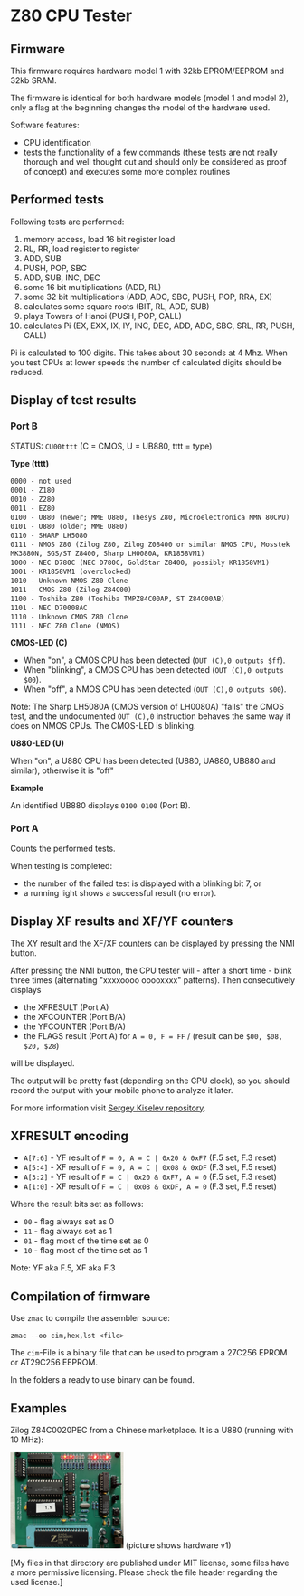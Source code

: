 # Z80 CPU Tester

## Firmware

This firmware requires hardware model 1 with 32kb EPROM/EEPROM and 32kb SRAM.

The firmware is identical for both hardware models (model 1 and model 2), only a flag at the beginning changes the model of the hardware used.

Software features:
- CPU identification
- tests the functionality of a few commands (these tests are not really thorough and well thought out and should only be considered as proof of concept) and executes some more complex routines

## Performed tests

Following tests are performed:
1. memory access, load 16 bit register load
2. RL, RR, load register to register
3. ADD, SUB
4. PUSH, POP, SBC
5. ADD, SUB, INC, DEC
6. some 16 bit multiplications (ADD, RL)
7. some 32 bit multiplications (ADD, ADC, SBC, PUSH, POP, RRA, EX)
8. calculates some square roots (BIT, RL, ADD, SUB)
9. plays Towers of Hanoi (PUSH, POP, CALL)
10. calculates Pi (EX, EXX, IX, IY, INC, DEC, ADD, ADC, SBC, SRL, RR, PUSH, CALL)

Pi is calculated to 100 digits. This takes about 30 seconds at 4 Mhz.
When you test CPUs at lower speeds the number of calculated digits
should be reduced.

## Display of test results

### Port B

STATUS: `CU00tttt` (C = CMOS, U = UB880, tttt = type)

**Type (tttt)**
```
0000 - not used
0001 - Z180
0010 - Z280
0011 - EZ80 
0100 - U880 (newer; MME U880, Thesys Z80, Microelectronica MMN 80CPU)
0101 - U880 (older; MME U880)
0110 - SHARP LH5080
0111 - NMOS Z80 (Zilog Z80, Zilog Z08400 or similar NMOS CPU, Mosstek MK3880N, SGS/ST Z8400, Sharp LH0080A, KR1858VM1)
1000 - NEC D780C (NEC D780C, GoldStar Z8400, possibly KR1858VM1)
1001 - KR1858VM1 (overclocked)
1010 - Unknown NMOS Z80 Clone
1011 - CMOS Z80 (Zilog Z84C00)
1100 - Toshiba Z80 (Toshiba TMPZ84C00AP, ST Z84C00AB)
1101 - NEC D70008AC
1110 - Unknown CMOS Z80 Clone
1111 - NEC Z80 Clone (NMOS)
```

**CMOS-LED (C)**

* When "on", a CMOS CPU has been detected (`OUT (C),0 outputs $ff`).
* When "blinking", a CMOS CPU has been detected (`OUT (C),0 outputs $00`).
* When "off", a NMOS CPU has been detected (`OUT (C),0 outputs $00`).

Note: The Sharp LH5080A (CMOS version of LH0080A) "fails" the CMOS test, and the undocumented `OUT (C),0` instruction behaves the same way it does on NMOS CPUs. The CMOS-LED is blinking.

**U880-LED (U)**

When "on", a U880 CPU has been detected (U880, UA880, UB880 and similar), otherwise it is "off"
 
**Example**

An identified UB880 displays `0100 0100` (Port B).


### Port A

Counts the performed tests.

When testing is completed:
- the number of the failed test is displayed with a blinking bit 7, or 
- a running light shows a successful result (no error).

## Display XF results and XF/YF counters

The XY result and the XF/XF counters can be displayed by pressing the NMI button.

After pressing the NMI button, the CPU tester will - after a short time - blink three times (alternating "xxxxoooo ooooxxxx" patterns).
Then consecutively displays

- the XFRESULT (Port A)
- the XFCOUNTER (Port B/A)
- the YFCOUNTER (Port B/A)
- the FLAGS result (Port A) for `A = 0, F = FF` / (result can be `$00, $08, $20, $28`)

will be displayed.

The output will be pretty fast (depending on the CPU clock), so you should record the output with your mobile phone to analyze it later.

For more information visit [Sergey Kiselev repository](https://github.com/skiselev/z80-tests/blob/main/Results.md).

## XFRESULT encoding

- `A[7:6]` - YF result of `F = 0, A = C | 0x20 & 0xF7` (F.5 set, F.3 reset)
- `A[5:4]` - XF result of `F = 0, A = C | 0x08 & 0xDF` (F.3 set, F.5 reset)
- `A[3:2]` - YF result of `F = C | 0x20 & 0xF7, A = 0` (F.5 set, F.3 reset)
- `A[1:0]` - XF result of `F = C | 0x08 & 0xDF, A = 0` (F.3 set, F.5 reset)

Where the result bits set as follows:
- `00` - flag always set as 0
- `11` - flag always set as 1
- `01` - flag most of the time set as 0
- `10` - flag most of the time set as 1

Note: YF aka F.5, XF aka F.3

## Compilation of firmware

Use `zmac` to compile the assembler source:
```
zmac --oo cim,hex,lst <file>
```
The `cim`-File is a binary file that can be used to program a 27C256 EPROM or AT29C256 EEPROM.

In the folders a ready to use binary can be found.

## Examples

Zilog Z84C0020PEC from a Chinese marketplace. It is a U880 (running with 10 MHz):

<img src="/_pictures/Fake Zilog Z84C0020PEC - U880.jpg" width="200">
(picture shows hardware v1)

[My files in that directory are published under MIT license, some files have a more permissive licensing. Please check the file header regarding the used license.]
